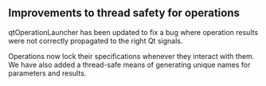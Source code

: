 ## Improvements to thread safety for operations

qtOperationLauncher has been updated to fix a bug where operation
results were not correctly propagated to the right Qt
signals.

Operations now lock their specifications whenever they interact with
them. We have also added a thread-safe means of generating unique
names for parameters and results.
